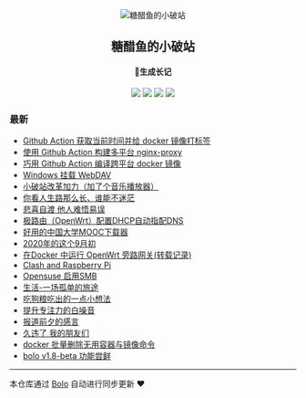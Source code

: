 <p align="center"><img alt="糖醋鱼的小破站" src="https://oss.expoli.tech/img/HEE_favicon.png"></p><h2 align="center">
糖醋鱼的小破站
</h2>

<h4 align="center">🐠生成长记</h4>
<p align="center"><a title="糖醋鱼的小破站" target="_blank" href="https://github.com/expoli/bolo-blog"><img src="https://img.shields.io/github/last-commit/expoli/bolo-blog.svg?style=flat-square&color=FF9900"></a>
<a title="GitHub repo size in bytes" target="_blank" href="https://github.com/expoli/bolo-blog"><img src="https://img.shields.io/github/repo-size/expoli/bolo-blog.svg?style=flat-square"></a>
<a title="Bolo Version" target="_blank" href="https://github.com/adlered/bolo-solo"><img src="https://img.shields.io/badge/bolo-v2.3 稳定版-f1e05a.svg?style=flat-square&color=blueviolet"></a>
<a title="Hits" target="_blank" href="https://github.com/88250/hits"><img src="https://hits.b3log.org/expoli/bolo-blog.svg"></a></p>

### 最新

* [Github Action 获取当前时间并给 docker 镜像打标签](https://expoli.tech:8080/articles/2021/01/05/1609813267677.html)
* [使用 Github Action 构建多平台 nginx-proxy](https://expoli.tech:8080/articles/2021/01/05/1609812943066.html)
* [巧用 Github Action 编译跨平台 docker 镜像](https://expoli.tech:8080/articles/2021/01/05/1609810735378.html)
* [Windows 挂载 WebDAV](https://expoli.tech:8080/articles/2020/12/30/1609327097930.html)
* [小破站改革加力（加了个音乐播放器）](https://expoli.tech:8080/articles/2020/11/16/1605494271425.html)
* [你看人生路那么长、谁能不迷茫](https://expoli.tech:8080/articles/2020/11/16/1605492537068.html)
* [悲喜自渡 他人难悟易误](https://expoli.tech:8080/articles/2020/11/14/1605350326172.html)
* [极路由（OpenWrt）配置DHCP自动指配DNS](https://expoli.tech:8080/articles/2020/10/01/1601530053926.html)
* [好用的中国大学MOOC下载器](https://expoli.tech:8080/articles/2020/09/03/1599104766847.html)
* [2020年的这个9月初](https://expoli.tech:8080/articles/2020/09/03/1599099749668.html)
* [在Docker 中运行 OpenWrt 旁路网关(转载记录)](https://expoli.tech:8080/articles/2020/09/03/1599098023589.html)
* [Clash and Raspberry Pi](https://expoli.tech:8080/articles/2020/08/30/1598760161095.html)
* [Opensuse 启用SMB](https://expoli.tech:8080/articles/2020/08/28/1598624516448.html)
* [生活-一场孤单的旅途](https://expoli.tech:8080/articles/2020/08/12/1597198859559.html)
* [吃狗粮吃出的一点小想法](https://expoli.tech:8080/articles/2020/07/26/1595757128439.html)
* [提升专注力的白噪音](https://expoli.tech:8080/articles/2020/07/26/1595740039637.html)
* [报道前夕的感言](https://expoli.tech:8080/articles/2020/07/22/1595382109741.html)
* [久违了 我的朋友们](https://expoli.tech:8080/articles/2020/07/22/1595379705790.html)
* [docker 批量删除无用容器与镜像命令](https://expoli.tech:8080/articles/2020/05/11/1589183836851.html)
* [bolo v1.8-beta 功能尝鲜](https://expoli.tech:8080/articles/2020/05/11/1589182003632.html)



---

本仓库通过 [Bolo](https://github.com/adlered/bolo-solo) 自动进行同步更新 ❤️ 